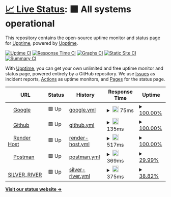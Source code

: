 # [📈 Live Status](https://upptime.github.io/upptime): <!--live status--> **🟩 All systems operational**

This repository contains the open-source uptime monitor and status page for [Upptime](https://upptime.js.org), powered by [Upptime](https://github.com/upptime/upptime).

[![Uptime CI](https://github.com/upptime/upptime/workflows/Uptime%20CI/badge.svg)](https://github.com/upptime/upptime/actions?query=workflow%3A%22Uptime+CI%22)
[![Response Time CI](https://github.com/upptime/upptime/workflows/Response%20Time%20CI/badge.svg)](https://github.com/upptime/upptime/actions?query=workflow%3A%22Response+Time+CI%22)
[![Graphs CI](https://github.com/upptime/upptime/workflows/Graphs%20CI/badge.svg)](https://github.com/upptime/upptime/actions?query=workflow%3A%22Graphs+CI%22)
[![Static Site CI](https://github.com/upptime/upptime/workflows/Static%20Site%20CI/badge.svg)](https://github.com/upptime/upptime/actions?query=workflow%3A%22Static+Site+CI%22)
[![Summary CI](https://github.com/upptime/upptime/workflows/Summary%20CI/badge.svg)](https://github.com/upptime/upptime/actions?query=workflow%3A%22Summary+CI%22)

With [Upptime](https://upptime.js.org), you can get your own unlimited and free uptime monitor and status page, powered entirely by a GitHub repository. We use [Issues](https://github.com/upptime/upptime/issues) as incident reports, [Actions](https://github.com/upptime/upptime/actions) as uptime monitors, and [Pages](https://upptime.github.io/upptime) for the status page.

<!--start: status pages-->
<!-- This summary is generated by Upptime (https://github.com/upptime/upptime) -->
<!-- Do not edit this manually, your changes will be overwritten -->
<!-- prettier-ignore -->
| URL | Status | History | Response Time | Uptime |
| --- | ------ | ------- | ------------- | ------ |
| <img alt="" src="https://icons.duckduckgo.com/ip3/www.google.com.ico" height="13"> [Google](https://www.google.com) | 🟩 Up | [google.yml](https://github.com/PabloBaeza56/STATUS_SILVER_RIVER/commits/HEAD/history/google.yml) | <details><summary><img alt="Response time graph" src="./graphs/google/response-time-week.png" height="20"> 75ms</summary><br><a href="https://upptime.github.io/upptime/history/google"><img alt="Response time 75" src="https://img.shields.io/endpoint?url=https%3A%2F%2Fraw.githubusercontent.com%2FPabloBaeza56%2FSTATUS_SILVER_RIVER%2FHEAD%2Fapi%2Fgoogle%2Fresponse-time.json"></a><br><a href="https://upptime.github.io/upptime/history/google"><img alt="24-hour response time 75" src="https://img.shields.io/endpoint?url=https%3A%2F%2Fraw.githubusercontent.com%2FPabloBaeza56%2FSTATUS_SILVER_RIVER%2FHEAD%2Fapi%2Fgoogle%2Fresponse-time-day.json"></a><br><a href="https://upptime.github.io/upptime/history/google"><img alt="7-day response time 75" src="https://img.shields.io/endpoint?url=https%3A%2F%2Fraw.githubusercontent.com%2FPabloBaeza56%2FSTATUS_SILVER_RIVER%2FHEAD%2Fapi%2Fgoogle%2Fresponse-time-week.json"></a><br><a href="https://upptime.github.io/upptime/history/google"><img alt="30-day response time 75" src="https://img.shields.io/endpoint?url=https%3A%2F%2Fraw.githubusercontent.com%2FPabloBaeza56%2FSTATUS_SILVER_RIVER%2FHEAD%2Fapi%2Fgoogle%2Fresponse-time-month.json"></a><br><a href="https://upptime.github.io/upptime/history/google"><img alt="1-year response time 75" src="https://img.shields.io/endpoint?url=https%3A%2F%2Fraw.githubusercontent.com%2FPabloBaeza56%2FSTATUS_SILVER_RIVER%2FHEAD%2Fapi%2Fgoogle%2Fresponse-time-year.json"></a></details> | <details><summary><a href="https://upptime.github.io/upptime/history/google">100.00%</a></summary><a href="https://upptime.github.io/upptime/history/google"><img alt="All-time uptime 100.00%" src="https://img.shields.io/endpoint?url=https%3A%2F%2Fraw.githubusercontent.com%2FPabloBaeza56%2FSTATUS_SILVER_RIVER%2FHEAD%2Fapi%2Fgoogle%2Fuptime.json"></a><br><a href="https://upptime.github.io/upptime/history/google"><img alt="24-hour uptime 100.00%" src="https://img.shields.io/endpoint?url=https%3A%2F%2Fraw.githubusercontent.com%2FPabloBaeza56%2FSTATUS_SILVER_RIVER%2FHEAD%2Fapi%2Fgoogle%2Fuptime-day.json"></a><br><a href="https://upptime.github.io/upptime/history/google"><img alt="7-day uptime 100.00%" src="https://img.shields.io/endpoint?url=https%3A%2F%2Fraw.githubusercontent.com%2FPabloBaeza56%2FSTATUS_SILVER_RIVER%2FHEAD%2Fapi%2Fgoogle%2Fuptime-week.json"></a><br><a href="https://upptime.github.io/upptime/history/google"><img alt="30-day uptime 100.00%" src="https://img.shields.io/endpoint?url=https%3A%2F%2Fraw.githubusercontent.com%2FPabloBaeza56%2FSTATUS_SILVER_RIVER%2FHEAD%2Fapi%2Fgoogle%2Fuptime-month.json"></a><br><a href="https://upptime.github.io/upptime/history/google"><img alt="1-year uptime 100.00%" src="https://img.shields.io/endpoint?url=https%3A%2F%2Fraw.githubusercontent.com%2FPabloBaeza56%2FSTATUS_SILVER_RIVER%2FHEAD%2Fapi%2Fgoogle%2Fuptime-year.json"></a></details>
| <img alt="" src="https://icons.duckduckgo.com/ip3/github.com.ico" height="13"> [Github](https://github.com) | 🟩 Up | [github.yml](https://github.com/PabloBaeza56/STATUS_SILVER_RIVER/commits/HEAD/history/github.yml) | <details><summary><img alt="Response time graph" src="./graphs/github/response-time-week.png" height="20"> 135ms</summary><br><a href="https://upptime.github.io/upptime/history/github"><img alt="Response time 135" src="https://img.shields.io/endpoint?url=https%3A%2F%2Fraw.githubusercontent.com%2FPabloBaeza56%2FSTATUS_SILVER_RIVER%2FHEAD%2Fapi%2Fgithub%2Fresponse-time.json"></a><br><a href="https://upptime.github.io/upptime/history/github"><img alt="24-hour response time 135" src="https://img.shields.io/endpoint?url=https%3A%2F%2Fraw.githubusercontent.com%2FPabloBaeza56%2FSTATUS_SILVER_RIVER%2FHEAD%2Fapi%2Fgithub%2Fresponse-time-day.json"></a><br><a href="https://upptime.github.io/upptime/history/github"><img alt="7-day response time 135" src="https://img.shields.io/endpoint?url=https%3A%2F%2Fraw.githubusercontent.com%2FPabloBaeza56%2FSTATUS_SILVER_RIVER%2FHEAD%2Fapi%2Fgithub%2Fresponse-time-week.json"></a><br><a href="https://upptime.github.io/upptime/history/github"><img alt="30-day response time 135" src="https://img.shields.io/endpoint?url=https%3A%2F%2Fraw.githubusercontent.com%2FPabloBaeza56%2FSTATUS_SILVER_RIVER%2FHEAD%2Fapi%2Fgithub%2Fresponse-time-month.json"></a><br><a href="https://upptime.github.io/upptime/history/github"><img alt="1-year response time 135" src="https://img.shields.io/endpoint?url=https%3A%2F%2Fraw.githubusercontent.com%2FPabloBaeza56%2FSTATUS_SILVER_RIVER%2FHEAD%2Fapi%2Fgithub%2Fresponse-time-year.json"></a></details> | <details><summary><a href="https://upptime.github.io/upptime/history/github">100.00%</a></summary><a href="https://upptime.github.io/upptime/history/github"><img alt="All-time uptime 100.00%" src="https://img.shields.io/endpoint?url=https%3A%2F%2Fraw.githubusercontent.com%2FPabloBaeza56%2FSTATUS_SILVER_RIVER%2FHEAD%2Fapi%2Fgithub%2Fuptime.json"></a><br><a href="https://upptime.github.io/upptime/history/github"><img alt="24-hour uptime 100.00%" src="https://img.shields.io/endpoint?url=https%3A%2F%2Fraw.githubusercontent.com%2FPabloBaeza56%2FSTATUS_SILVER_RIVER%2FHEAD%2Fapi%2Fgithub%2Fuptime-day.json"></a><br><a href="https://upptime.github.io/upptime/history/github"><img alt="7-day uptime 100.00%" src="https://img.shields.io/endpoint?url=https%3A%2F%2Fraw.githubusercontent.com%2FPabloBaeza56%2FSTATUS_SILVER_RIVER%2FHEAD%2Fapi%2Fgithub%2Fuptime-week.json"></a><br><a href="https://upptime.github.io/upptime/history/github"><img alt="30-day uptime 100.00%" src="https://img.shields.io/endpoint?url=https%3A%2F%2Fraw.githubusercontent.com%2FPabloBaeza56%2FSTATUS_SILVER_RIVER%2FHEAD%2Fapi%2Fgithub%2Fuptime-month.json"></a><br><a href="https://upptime.github.io/upptime/history/github"><img alt="1-year uptime 100.00%" src="https://img.shields.io/endpoint?url=https%3A%2F%2Fraw.githubusercontent.com%2FPabloBaeza56%2FSTATUS_SILVER_RIVER%2FHEAD%2Fapi%2Fgithub%2Fuptime-year.json"></a></details>
| <img alt="" src="https://icons.duckduckgo.com/ip3/render.com.ico" height="13"> [Render Host](https://render.com) | 🟩 Up | [render-host.yml](https://github.com/PabloBaeza56/STATUS_SILVER_RIVER/commits/HEAD/history/render-host.yml) | <details><summary><img alt="Response time graph" src="./graphs/render-host/response-time-week.png" height="20"> 517ms</summary><br><a href="https://upptime.github.io/upptime/history/render-host"><img alt="Response time 517" src="https://img.shields.io/endpoint?url=https%3A%2F%2Fraw.githubusercontent.com%2FPabloBaeza56%2FSTATUS_SILVER_RIVER%2FHEAD%2Fapi%2Frender-host%2Fresponse-time.json"></a><br><a href="https://upptime.github.io/upptime/history/render-host"><img alt="24-hour response time 517" src="https://img.shields.io/endpoint?url=https%3A%2F%2Fraw.githubusercontent.com%2FPabloBaeza56%2FSTATUS_SILVER_RIVER%2FHEAD%2Fapi%2Frender-host%2Fresponse-time-day.json"></a><br><a href="https://upptime.github.io/upptime/history/render-host"><img alt="7-day response time 517" src="https://img.shields.io/endpoint?url=https%3A%2F%2Fraw.githubusercontent.com%2FPabloBaeza56%2FSTATUS_SILVER_RIVER%2FHEAD%2Fapi%2Frender-host%2Fresponse-time-week.json"></a><br><a href="https://upptime.github.io/upptime/history/render-host"><img alt="30-day response time 517" src="https://img.shields.io/endpoint?url=https%3A%2F%2Fraw.githubusercontent.com%2FPabloBaeza56%2FSTATUS_SILVER_RIVER%2FHEAD%2Fapi%2Frender-host%2Fresponse-time-month.json"></a><br><a href="https://upptime.github.io/upptime/history/render-host"><img alt="1-year response time 517" src="https://img.shields.io/endpoint?url=https%3A%2F%2Fraw.githubusercontent.com%2FPabloBaeza56%2FSTATUS_SILVER_RIVER%2FHEAD%2Fapi%2Frender-host%2Fresponse-time-year.json"></a></details> | <details><summary><a href="https://upptime.github.io/upptime/history/render-host">100.00%</a></summary><a href="https://upptime.github.io/upptime/history/render-host"><img alt="All-time uptime 100.00%" src="https://img.shields.io/endpoint?url=https%3A%2F%2Fraw.githubusercontent.com%2FPabloBaeza56%2FSTATUS_SILVER_RIVER%2FHEAD%2Fapi%2Frender-host%2Fuptime.json"></a><br><a href="https://upptime.github.io/upptime/history/render-host"><img alt="24-hour uptime 100.00%" src="https://img.shields.io/endpoint?url=https%3A%2F%2Fraw.githubusercontent.com%2FPabloBaeza56%2FSTATUS_SILVER_RIVER%2FHEAD%2Fapi%2Frender-host%2Fuptime-day.json"></a><br><a href="https://upptime.github.io/upptime/history/render-host"><img alt="7-day uptime 100.00%" src="https://img.shields.io/endpoint?url=https%3A%2F%2Fraw.githubusercontent.com%2FPabloBaeza56%2FSTATUS_SILVER_RIVER%2FHEAD%2Fapi%2Frender-host%2Fuptime-week.json"></a><br><a href="https://upptime.github.io/upptime/history/render-host"><img alt="30-day uptime 100.00%" src="https://img.shields.io/endpoint?url=https%3A%2F%2Fraw.githubusercontent.com%2FPabloBaeza56%2FSTATUS_SILVER_RIVER%2FHEAD%2Fapi%2Frender-host%2Fuptime-month.json"></a><br><a href="https://upptime.github.io/upptime/history/render-host"><img alt="1-year uptime 100.00%" src="https://img.shields.io/endpoint?url=https%3A%2F%2Fraw.githubusercontent.com%2FPabloBaeza56%2FSTATUS_SILVER_RIVER%2FHEAD%2Fapi%2Frender-host%2Fuptime-year.json"></a></details>
| <img alt="" src="https://icons.duckduckgo.com/ip3/community.postman.com.ico" height="13"> [Postman](https://community.postman.com) | 🟩 Up | [postman.yml](https://github.com/PabloBaeza56/STATUS_SILVER_RIVER/commits/HEAD/history/postman.yml) | <details><summary><img alt="Response time graph" src="./graphs/postman/response-time-week.png" height="20"> 369ms</summary><br><a href="https://upptime.github.io/upptime/history/postman"><img alt="Response time 369" src="https://img.shields.io/endpoint?url=https%3A%2F%2Fraw.githubusercontent.com%2FPabloBaeza56%2FSTATUS_SILVER_RIVER%2FHEAD%2Fapi%2Fpostman%2Fresponse-time.json"></a><br><a href="https://upptime.github.io/upptime/history/postman"><img alt="24-hour response time 369" src="https://img.shields.io/endpoint?url=https%3A%2F%2Fraw.githubusercontent.com%2FPabloBaeza56%2FSTATUS_SILVER_RIVER%2FHEAD%2Fapi%2Fpostman%2Fresponse-time-day.json"></a><br><a href="https://upptime.github.io/upptime/history/postman"><img alt="7-day response time 369" src="https://img.shields.io/endpoint?url=https%3A%2F%2Fraw.githubusercontent.com%2FPabloBaeza56%2FSTATUS_SILVER_RIVER%2FHEAD%2Fapi%2Fpostman%2Fresponse-time-week.json"></a><br><a href="https://upptime.github.io/upptime/history/postman"><img alt="30-day response time 369" src="https://img.shields.io/endpoint?url=https%3A%2F%2Fraw.githubusercontent.com%2FPabloBaeza56%2FSTATUS_SILVER_RIVER%2FHEAD%2Fapi%2Fpostman%2Fresponse-time-month.json"></a><br><a href="https://upptime.github.io/upptime/history/postman"><img alt="1-year response time 369" src="https://img.shields.io/endpoint?url=https%3A%2F%2Fraw.githubusercontent.com%2FPabloBaeza56%2FSTATUS_SILVER_RIVER%2FHEAD%2Fapi%2Fpostman%2Fresponse-time-year.json"></a></details> | <details><summary><a href="https://upptime.github.io/upptime/history/postman">29.99%</a></summary><a href="https://upptime.github.io/upptime/history/postman"><img alt="All-time uptime 29.99%" src="https://img.shields.io/endpoint?url=https%3A%2F%2Fraw.githubusercontent.com%2FPabloBaeza56%2FSTATUS_SILVER_RIVER%2FHEAD%2Fapi%2Fpostman%2Fuptime.json"></a><br><a href="https://upptime.github.io/upptime/history/postman"><img alt="24-hour uptime 29.99%" src="https://img.shields.io/endpoint?url=https%3A%2F%2Fraw.githubusercontent.com%2FPabloBaeza56%2FSTATUS_SILVER_RIVER%2FHEAD%2Fapi%2Fpostman%2Fuptime-day.json"></a><br><a href="https://upptime.github.io/upptime/history/postman"><img alt="7-day uptime 29.99%" src="https://img.shields.io/endpoint?url=https%3A%2F%2Fraw.githubusercontent.com%2FPabloBaeza56%2FSTATUS_SILVER_RIVER%2FHEAD%2Fapi%2Fpostman%2Fuptime-week.json"></a><br><a href="https://upptime.github.io/upptime/history/postman"><img alt="30-day uptime 29.99%" src="https://img.shields.io/endpoint?url=https%3A%2F%2Fraw.githubusercontent.com%2FPabloBaeza56%2FSTATUS_SILVER_RIVER%2FHEAD%2Fapi%2Fpostman%2Fuptime-month.json"></a><br><a href="https://upptime.github.io/upptime/history/postman"><img alt="1-year uptime 29.99%" src="https://img.shields.io/endpoint?url=https%3A%2F%2Fraw.githubusercontent.com%2FPabloBaeza56%2FSTATUS_SILVER_RIVER%2FHEAD%2Fapi%2Fpostman%2Fuptime-year.json"></a></details>
| <img alt="" src="https://icons.duckduckgo.com/ip3/docker-silver-river.onrender.com.ico" height="13"> [SILVER_RIVER](https://docker-silver-river.onrender.com/ping) | 🟩 Up | [silver-river.yml](https://github.com/PabloBaeza56/STATUS_SILVER_RIVER/commits/HEAD/history/silver-river.yml) | <details><summary><img alt="Response time graph" src="./graphs/silver-river/response-time-week.png" height="20"> 375ms</summary><br><a href="https://upptime.github.io/upptime/history/silver-river"><img alt="Response time 375" src="https://img.shields.io/endpoint?url=https%3A%2F%2Fraw.githubusercontent.com%2FPabloBaeza56%2FSTATUS_SILVER_RIVER%2FHEAD%2Fapi%2Fsilver-river%2Fresponse-time.json"></a><br><a href="https://upptime.github.io/upptime/history/silver-river"><img alt="24-hour response time 375" src="https://img.shields.io/endpoint?url=https%3A%2F%2Fraw.githubusercontent.com%2FPabloBaeza56%2FSTATUS_SILVER_RIVER%2FHEAD%2Fapi%2Fsilver-river%2Fresponse-time-day.json"></a><br><a href="https://upptime.github.io/upptime/history/silver-river"><img alt="7-day response time 375" src="https://img.shields.io/endpoint?url=https%3A%2F%2Fraw.githubusercontent.com%2FPabloBaeza56%2FSTATUS_SILVER_RIVER%2FHEAD%2Fapi%2Fsilver-river%2Fresponse-time-week.json"></a><br><a href="https://upptime.github.io/upptime/history/silver-river"><img alt="30-day response time 375" src="https://img.shields.io/endpoint?url=https%3A%2F%2Fraw.githubusercontent.com%2FPabloBaeza56%2FSTATUS_SILVER_RIVER%2FHEAD%2Fapi%2Fsilver-river%2Fresponse-time-month.json"></a><br><a href="https://upptime.github.io/upptime/history/silver-river"><img alt="1-year response time 375" src="https://img.shields.io/endpoint?url=https%3A%2F%2Fraw.githubusercontent.com%2FPabloBaeza56%2FSTATUS_SILVER_RIVER%2FHEAD%2Fapi%2Fsilver-river%2Fresponse-time-year.json"></a></details> | <details><summary><a href="https://upptime.github.io/upptime/history/silver-river">38.82%</a></summary><a href="https://upptime.github.io/upptime/history/silver-river"><img alt="All-time uptime 38.82%" src="https://img.shields.io/endpoint?url=https%3A%2F%2Fraw.githubusercontent.com%2FPabloBaeza56%2FSTATUS_SILVER_RIVER%2FHEAD%2Fapi%2Fsilver-river%2Fuptime.json"></a><br><a href="https://upptime.github.io/upptime/history/silver-river"><img alt="24-hour uptime 38.82%" src="https://img.shields.io/endpoint?url=https%3A%2F%2Fraw.githubusercontent.com%2FPabloBaeza56%2FSTATUS_SILVER_RIVER%2FHEAD%2Fapi%2Fsilver-river%2Fuptime-day.json"></a><br><a href="https://upptime.github.io/upptime/history/silver-river"><img alt="7-day uptime 38.82%" src="https://img.shields.io/endpoint?url=https%3A%2F%2Fraw.githubusercontent.com%2FPabloBaeza56%2FSTATUS_SILVER_RIVER%2FHEAD%2Fapi%2Fsilver-river%2Fuptime-week.json"></a><br><a href="https://upptime.github.io/upptime/history/silver-river"><img alt="30-day uptime 38.82%" src="https://img.shields.io/endpoint?url=https%3A%2F%2Fraw.githubusercontent.com%2FPabloBaeza56%2FSTATUS_SILVER_RIVER%2FHEAD%2Fapi%2Fsilver-river%2Fuptime-month.json"></a><br><a href="https://upptime.github.io/upptime/history/silver-river"><img alt="1-year uptime 38.82%" src="https://img.shields.io/endpoint?url=https%3A%2F%2Fraw.githubusercontent.com%2FPabloBaeza56%2FSTATUS_SILVER_RIVER%2FHEAD%2Fapi%2Fsilver-river%2Fuptime-year.json"></a></details>

<!--end: status pages-->

[**Visit our status website →**](https://upptime.github.io/upptime)


